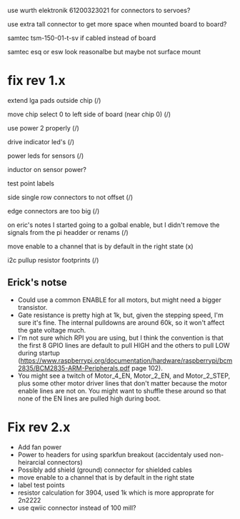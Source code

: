 
use wurth elektronik 61200323021 for connectors to servoes?

use extra tall connector to get more space when mounted board to board?

samtec tsm-150-01-t-sv if cabled instead of board

samtec esq or esw look reasonalbe but maybe not surface mount


# fix rev 1.x

extend lga pads outside chip (/)

move chip select 0 to left side of board (near chip 0) (/)

use power 2 properly (/)

drive indicator led's (/)

power leds for sensors (/)

inductor on sensor power?

test point labels

side single row connectors to not offset (/)

edge connectors are too big (/)

on eric's notes I started going to a golbal enable, but I didn't remove the signals from the pi headder or renams (/)

move enable to a channel that is by default in the right state (x)

i2c pullup resistor footprints (/)

## Erick's notse
* Could use a common ENABLE for all motors, but might need a bigger transistor.
* Gate resistance is pretty high at 1k, but, given the stepping speed, I'm sure it's fine. The internal pulldowns are around 60k, so it won't affect the gate voltage much.
* I'm not sure which RPI you are using, but I think the convention is that the first 8 GPIO lines are default to pull HIGH and the others to pull LOW during startup (https://www.raspberrypi.org/documentation/hardware/raspberrypi/bcm2835/BCM2835-ARM-Peripherals.pdf page 102).
 * You might see a twitch of Motor_4_EN, Motor_2_EN, and Motor_2_STEP, plus some other motor driver lines that don't matter because the motor enable lines are not on. You might want to shuffle these around so that none of the EN lines are pulled high during boot.

# Fix rev 2.x

* Add fan power
* Power to headers for using sparkfun breakout (accidentaly used non-heirarcial connectors)
* Possibly add shield (ground) connector for shielded cables
* move enable to a channel that is by default in the right state
* label test points
* resistor calculation for 3904, used 1k which is more approprate for 2n2222
* use qwiic connector instead of 100 mill? 